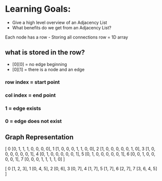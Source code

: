 # Learning Goals:

- Give a high level overview of an Adjacency List
- What benefits do we get from an Adjacency List?


Each node has a row - Storing all connections
row = 1D array
## what is stored in the row? 
- [0][0] = no edge beginning
- [0][1] = there is a node and an edge
### row index = start point
### col index = end point

### 1 = edge exists
### 0 = edge does not exist

## Graph Representation
<!-- 0  1  2  3  4  5  6  7 -->
[
 0 [0, 1, 1, 1, 0, 0, 0, 0],
 1 [1, 0, 0, 0, 1, 1, 0, 0],
 2 [1, 0, 0, 0, 0, 0, 1, 0],
 3 [1, 0, 0, 0, 0, 0, 0, 1],
 4 [0, 1, 0, 0, 0, 0, 0, 1],
 5 [0, 1, 0, 0, 0, 0, 0, 1],
 6 [0, 0, 1, 0, 0, 0, 0, 1],
 7 [0, 0, 0, 1, 1, 1, 1, 0]
]

[
 0 [1, 2, 3],
 1 [0, 4, 5],
 2 [0, 6],
 3 [0, 7],
 4 [1, 7],
 5 [1, 7],
 6 [2, 7],
 7 [3, 6, 4, 5]
]

